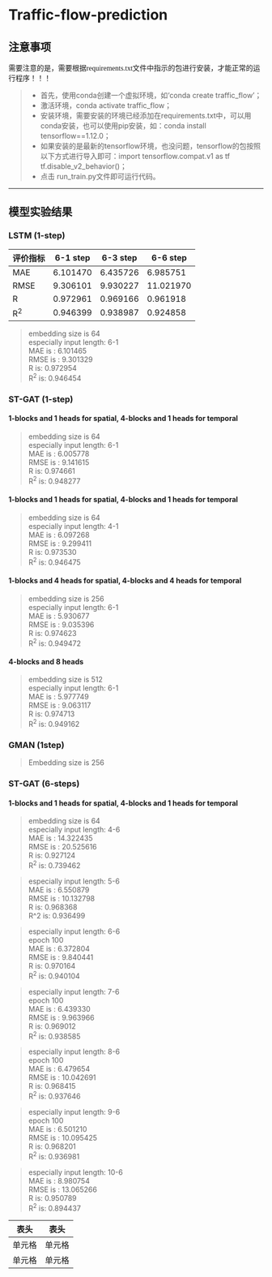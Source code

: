# Traffic-flow-prediction

## 注意事项

<font face="微软雅黑" >需要注意的是，需要根据requirements.txt文件中指示的包进行安装，才能正常的运行程序！！！</font>
  
>* 首先，使用conda创建一个虚拟环境，如‘conda create traffic_flow’；  
> * 激活环境，conda activate traffic_flow；  
> * 安装环境，需要安装的环境已经添加在requirements.txt中，可以用conda安装，也可以使用pip安装，如：conda install tensorflow==1.12.0；  
> * 如果安装的是最新的tensorflow环境，也没问题，tensorflow的包按照以下方式进行导入即可：import tensorflow.compat.v1 as tf
tf.disable_v2_behavior()；  
> * 点击 run_train.py文件即可运行代码。
---

## 模型实验结果
### LSTM (1-step)

|  评价指标   | 6-1 step  |6-3 step  |6-6 step  |
|  ----  | ----  |  ----  |  ----  |
| MAE  | 6.101470 | 6.435726 |  6.985751|
| RMSE  | 9.306101 | 9.930227 | 11.021970|
| R  | 0.972961 | 0.969166 |0.961918|
| R<sup>2</sup>  | 0.946399 | 0.938987 | 0.924858|

> embedding size is 64  
especially input length: 6-1  
MAE is : 6.101465  
RMSE is : 9.301329  
R is: 0.972954  
R<sup>2</sup> is: 0.946454  

### ST-GAT (1-step)  
#### 1-blocks and 1 heads for spatial, 4-blocks and 1 heads for temporal  
> embedding size is 64  
especially input length: 6-1   
MAE is : 6.005778  
RMSE is : 9.141615  
R is: 0.974661  
R<sup>2</sup> is: 0.948277  

#### 1-blocks and 1 heads for spatial, 4-blocks and 1 heads for temporal
> embedding size is 64  
especially input length: 4-1  
MAE is : 6.097268  
RMSE is : 9.299411  
R is: 0.973530  
R<sup>2</sup> is: 0.946475 

#### 1-blocks and 4 heads for spatial, 4-blocks and 4 heads for temporal 
> embedding size is 256  
especially input length: 6-1  
MAE is : 5.930677  
RMSE is : 9.035396  
R is: 0.974623  
R<sup>2</sup> is: 0.949472  

#### 4-blocks and 8 heads  
> embedding size is 512  
especially input length: 6-1  
>MAE is : 5.977749  
RMSE is : 9.063117  
R is: 0.974713  
R<sup>2</sup> is: 0.949162  
 

### GMAN (1step)  

> Embedding size is 256  


### ST-GAT (6-steps)  
#### 1-blocks and 1 heads for spatial, 4-blocks and 1 heads for temporal  
> embedding size is 64  
especially input length: 4-6   
MAE is : 14.322435  
RMSE is : 20.525616  
R is: 0.927124  
R<sup>2</sup> is: 0.739462 

> especially input length: 5-6  
MAE is : 6.550879  
RMSE is : 10.132798  
R is: 0.968368  
R^$2$ is: 0.936499  

> especially input length: 6-6  
epoch 100   
MAE is : 6.372804  
RMSE is : 9.840441  
R is: 0.970164  
R<sup>2</sup> is: 0.940104   

> especially input length: 7-6   
epoch 100  
MAE is : 6.439330  
RMSE is : 9.963966  
R is: 0.969012  
R<sup>2</sup> is: 0.938585 

> especially input length: 8-6   
epoch 100  
MAE is : 6.479654  
RMSE is : 10.042691  
R is: 0.968415  
R<sup>2</sup> is: 0.937646  

> especially input length: 9-6   
epoch 100  
MAE is : 6.501210  
RMSE is : 10.095425  
R is: 0.968201  
R<sup>2</sup> is: 0.936981  

> especially input length: 10-6  
MAE is : 8.980754  
RMSE is : 13.065266  
R is: 0.950789  
R<sup>2</sup> is: 0.894437  

|  表头   | 表头  |
|  ----  | ----  |
| 单元格  | 单元格 |
| 单元格  | 单元格 |
